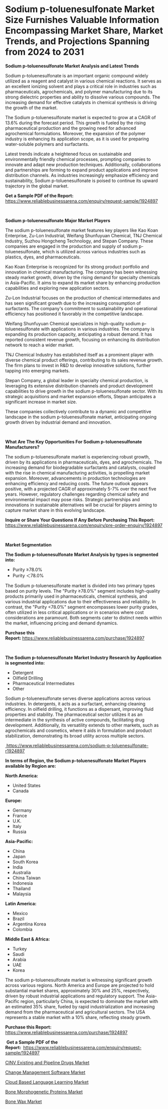<p><h1>Sodium p-toluenesulfonate Market Size Furnishes Valuable Information Encompassing Market Share, Market Trends, and Projections Spanning from 2024 to 2031</h1></p><p><strong>Sodium p-toluenesulfonate Market Analysis and Latest Trends</strong></p>
<p><p>Sodium p-toluenesulfonate is an important organic compound widely utilized as a reagent and catalyst in various chemical reactions. It serves as an excellent ionizing solvent and plays a critical role in industries such as pharmaceuticals, agrochemicals, and polymer manufacturing due to its strong dielectric properties and ability to dissolve various compounds. The increasing demand for effective catalysts in chemical synthesis is driving the growth of the market.</p><p>The Sodium p-toluenesulfonate market is expected to grow at a CAGR of 13.6% during the forecast period. This growth is fueled by the rising pharmaceutical production and the growing need for advanced agrochemical formulations. Moreover, the expansion of the polymer industry is enhancing its application scope, as it is used for preparing water-soluble polymers and surfactants.</p><p>Latest trends indicate a heightened focus on sustainable and environmentally friendly chemical processes, prompting companies to innovate and adapt new production techniques. Additionally, collaborations and partnerships are forming to expand product applications and improve distribution channels. As industries increasingly emphasize efficiency and sustainability, Sodium p-toluenesulfonate is poised to continue its upward trajectory in the global market.</p></p>
<p><strong>Get a Sample PDF of the Report:&nbsp;</strong> <a href="https://www.reliablebusinessarena.com/enquiry/request-sample/1924897?utm_campaign=1278&utm_medium=2&utm_source=Github&utm_content=ia&utm_term=24102024&utm_id=sodium-p-toluenesulfonate">https://www.reliablebusinessarena.com/enquiry/request-sample/1924897</a></p>
<p>&nbsp;</p>
<p><strong>Sodium p-toluenesulfonate Major Market Players</strong></p>
<p><p>The sodium p-toluenesulfonate market features key players like Kao Koan Enterprise, Zu-Lon Industrial, Weifang Shunfuyuan Chemical, TNJ Chemical Industry, Suzhou Hongcheng Technology, and Stepan Company. These companies are engaged in the production and supply of sodium p-toluenesulfonate, which is utilized across various industries such as plastics, dyes, and pharmaceuticals.</p><p>Kao Koan Enterprise is recognized for its strong product portfolio and innovation in chemical manufacturing. The company has been witnessing steady market growth, driven by the rising demand for specialty chemicals in Asia-Pacific. It aims to expand its market share by enhancing production capabilities and exploring new application sectors.</p><p>Zu-Lon Industrial focuses on the production of chemical intermediates and has seen significant growth due to the increasing consumption of surfactants. The company's commitment to sustainability and operational efficiency has positioned it favorably in the competitive landscape.</p><p>Weifang Shunfuyuan Chemical specializes in high-quality sodium p-toluenesulfonate with applications in various industries. The company is expanding its production capacity, anticipating a robust demand. It has reported consistent revenue growth, focusing on enhancing its distribution network to reach a wider market.</p><p>TNJ Chemical Industry has established itself as a prominent player with diverse chemical product offerings, contributing to its sales revenue growth. The firm plans to invest in R&D to develop innovative solutions, further tapping into emerging markets.</p><p>Stepan Company, a global leader in specialty chemical production, is leveraging its extensive distribution channels and product development capabilities to drive growth in the sodium p-toluenesulfonate sector. With its strategic acquisitions and market expansion efforts, Stepan anticipates a significant increase in market size.</p><p>These companies collectively contribute to a dynamic and competitive landscape in the sodium p-toluenesulfonate market, anticipating ongoing growth driven by industrial demand and innovation.</p></p>
<p>&nbsp;</p>
<p><strong>What Are The Key Opportunities For Sodium p-toluenesulfonate Manufacturers?</strong></p>
<p><p>The sodium p-toluenesulfonate market is experiencing robust growth, driven by its applications in pharmaceuticals, dyes, and agrochemicals. The increasing demand for biodegradable surfactants and catalysts, coupled with the rise in chemical manufacturing activities, is propelling market expansion. Moreover, advancements in production technologies are enhancing efficiency and reducing costs. The future outlook appears positive, with a projected CAGR of approximately 5-7% over the next five years. However, regulatory challenges regarding chemical safety and environmental impact may pose risks. Strategic partnerships and innovations in sustainable alternatives will be crucial for players aiming to capture market share in this evolving landscape.</p></p>
<p><strong>Inquire or Share Your Questions If Any Before Purchasing This Report:</strong> <a href="https://www.reliablebusinessarena.com/enquiry/pre-order-enquiry/1924897?utm_campaign=1278&utm_medium=2&utm_source=Github&utm_content=ia&utm_term=24102024&utm_id=sodium-p-toluenesulfonate">https://www.reliablebusinessarena.com/enquiry/pre-order-enquiry/1924897</a></p>
<p>&nbsp;</p>
<p><strong>Market Segmentation</strong></p>
<p><strong>The Sodium p-toluenesulfonate Market Analysis by types is segmented into:</strong></p>
<p><ul><li>Purity ≥78.0%</li><li>Purity ＜78.0%</li></ul></p>
<p><p>The Sodium p-toluenesulfonate market is divided into two primary types based on purity levels. The "Purity ≥78.0%" segment includes high-quality products primarily used in pharmaceuticals, chemical synthesis, and various industrial applications due to their effectiveness and reliability. In contrast, the "Purity <78.0%" segment encompasses lower purity grades, often utilized in less critical applications or in scenarios where cost considerations are paramount. Both segments cater to distinct needs within the market, influencing pricing and demand dynamics.</p></p>
<p><strong>Purchase this Report:&nbsp;</strong><a href="https://www.reliablebusinessarena.com/purchase/1924897?utm_campaign=1278&utm_medium=2&utm_source=Github&utm_content=ia&utm_term=24102024&utm_id=sodium-p-toluenesulfonate">https://www.reliablebusinessarena.com/purchase/1924897</a></p>
<p>&nbsp;</p>
<p><strong>The Sodium p-toluenesulfonate Market Industry Research by Application is segmented into:</strong></p>
<p><ul><li>Detergent</li><li>Oilfield Drilling</li><li>Pharmaceutical Intermediates</li><li>Other</li></ul></p>
<p><p>Sodium p-toluenesulfonate serves diverse applications across various industries. In detergents, it acts as a surfactant, enhancing cleaning efficiency. In oilfield drilling, it functions as a dispersant, improving fluid properties and stability. The pharmaceutical sector utilizes it as an intermediate in the synthesis of active compounds, facilitating drug development. Additionally, its versatility extends to other markets, such as agrochemicals and cosmetics, where it aids in formulation and product stabilization, demonstrating its broad utility across multiple sectors.</p></p>
<p><a href="https://www.reliablebusinessarena.com/sodium-p-toluenesulfonate-r1924897?utm_campaign=1278&utm_medium=2&utm_source=Github&utm_content=ia&utm_term=24102024&utm_id=sodium-p-toluenesulfonate">&nbsp;https://www.reliablebusinessarena.com/sodium-p-toluenesulfonate-r1924897</a></p>
<p><strong>In terms of Region, the Sodium p-toluenesulfonate Market Players available by Region are:</strong></p>
<p>
    <p> <strong> North America: </strong>
        <ul>
            <li>United States</li>
            <li>Canada</li>
        </ul>
        </p> 
    <p> <strong> Europe: </strong>
        <ul>
            <li>Germany</li>
            <li>France</li>
            <li>U.K.</li>
            <li>Italy</li>
            <li>Russia</li>
        </ul>
        </p> 
    <p> <strong> Asia-Pacific: </strong>
        <ul>
            <li>China</li>
            <li>Japan</li>
            <li>South Korea</li>
            <li>India</li>
            <li>Australia</li>
            <li>China Taiwan</li>
            <li>Indonesia</li>
            <li>Thailand</li>
            <li>Malaysia</li>
        </ul>
        </p> 
    <p> <strong> Latin America: </strong>
        <ul>
            <li>Mexico</li>
            <li>Brazil</li>
            <li>Argentina Korea</li>
            <li>Colombia</li>
        </ul>
        </p> 
    <p> <strong> Middle East & Africa: </strong>
        <ul>
            <li>Turkey</li>
            <li>Saudi</li>
            <li>Arabia</li>
            <li>UAE</li>
            <li>Korea</li>
        </ul>
    </p>
    </p>
<p><p>The sodium p-toluenesulfonate market is witnessing significant growth across various regions. North America and Europe are projected to hold substantial market shares, approximately 30% and 25%, respectively, driven by robust industrial applications and regulatory support. The Asia-Pacific region, particularly China, is expected to dominate the market with an estimated 35% share, fueled by rapid industrialization and increasing demand from the pharmaceutical and agricultural sectors. The USA represents a stable market with a 10% share, reflecting steady growth.</p></p>
<p><strong>Purchase this Report: </strong><a href="https://www.reliablebusinessarena.com/purchase/1924897?utm_campaign=1278&utm_medium=2&utm_source=Github&utm_content=ia&utm_term=24102024&utm_id=sodium-p-toluenesulfonate">https://www.reliablebusinessarena.com/purchase/1924897</a></p>
<p>&nbsp;<strong>Get a Sample PDF of the Report:&nbsp;&nbsp;</strong><a href="https://www.reliablebusinessarena.com/enquiry/request-sample/1924897?utm_campaign=1278&utm_medium=2&utm_source=Github&utm_content=ia&utm_term=24102024&utm_id=sodium-p-toluenesulfonate">https://www.reliablebusinessarena.com/enquiry/request-sample/1924897</a></p>
<p><strong></strong></p>
<p><p><a href="https://www.linkedin.com/pulse/cinv-existing-pipeline-drugs-market-growth-outlook-from-2024-zrtxf?utm_campaign=1278&utm_medium=2&utm_source=Github&utm_content=ia&utm_term=24102024&utm_id=sodium-p-toluenesulfonate">CINV Existing and Pipeline Drugs Market</a></p><p><a href="https://www.linkedin.com/pulse/change-management-software-market-global-regional-analysis-rei0f?utm_campaign=1278&utm_medium=2&utm_source=Github&utm_content=ia&utm_term=24102024&utm_id=sodium-p-toluenesulfonate">Change Management Software Market</a></p><p><a href="https://www.linkedin.com/pulse/cloud-based-language-learning-market-research-report-exploring-py5uf?utm_campaign=1278&utm_medium=2&utm_source=Github&utm_content=ia&utm_term=24102024&utm_id=sodium-p-toluenesulfonate">Cloud Based Language Learning Market</a></p><p><a href="https://www.linkedin.com/pulse/bone-morphogenetic-proteins-market-segmentation-geographical-kpndf?utm_campaign=1278&utm_medium=2&utm_source=Github&utm_content=ia&utm_term=24102024&utm_id=sodium-p-toluenesulfonate">Bone Morphogenetic Proteins Market</a></p><p><a href="https://www.linkedin.com/pulse/bone-wax-market-strategic-insights-product-evolution-segmentation-f6phf?utm_campaign=1278&utm_medium=2&utm_source=Github&utm_content=ia&utm_term=24102024&utm_id=sodium-p-toluenesulfonate">Bone Wax Market</a></p></p>